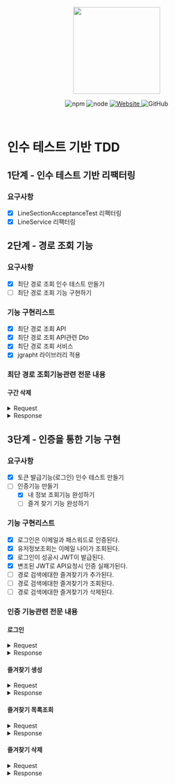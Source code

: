 <p align="center">
    <img width="200px;" src="https://raw.githubusercontent.com/woowacourse/atdd-subway-admin-frontend/master/images/main_logo.png"/>
</p>
<p align="center">
  <img alt="npm" src="https://img.shields.io/badge/npm-%3E%3D%205.5.0-blue">
  <img alt="node" src="https://img.shields.io/badge/node-%3E%3D%209.3.0-blue">
  <a href="https://edu.nextstep.camp/c/R89PYi5H" alt="nextstep atdd">
    <img alt="Website" src="https://img.shields.io/website?url=https%3A%2F%2Fedu.nextstep.camp%2Fc%2FR89PYi5H">
  </a>
  <img alt="GitHub" src="https://img.shields.io/github/license/next-step/atdd-subway-service">
</p>

<br>

# 인수 테스트 기반 TDD
## 1단계 - 인수 테스트 기반 리팩터링
### 요구사항
- [x] LineSectionAcceptanceTest 리팩터링
- [x] LineService 리팩터링

## 2단계 - 경로 조회 기능
### 요구사항
- [x] 최단 경로 조회 인수 테스트 만들기
- [ ] 최단 경로 조회 기능 구현하기

### 기능 구현리스트
- [x] 최단 경로 조회 API
- [x] 최단 경로 조회 API관련 Dto
- [x] 최단 경로 조회 서비스
- [x] jgrapht 라이브러리 적용

### 최단 경로 조회기능관련 전문 내용
#### 구간 삭제
<details><summary>Request</summary>

```
HTTP/1.1 200 
Request method:	GET
Request URI:	http://localhost:55494/paths?source=1&target=6
Headers: 	Accept=application/json
		Content-Type=application/json; charset=UTF-8
```
</details>

<details><summary>Response</summary>

```
HTTP/1.1 200 
Content-Type: application/json
Transfer-Encoding: chunked
Date: Sat, 09 May 2020 14:54:11 GMT
Keep-Alive: timeout=60
Connection: keep-alive

{
    "stations": [
        {
            "id": 5,
            "name": "양재시민의숲역",
            "createdAt": "2020-05-09T23:54:12.007"
        },
        {
            "id": 4,
            "name": "양재역",
            "createdAt": "2020-05-09T23:54:11.995"
        },
        {
            "id": 1,
            "name": "강남역",
            "createdAt": "2020-05-09T23:54:11.855"
        },
        {
            "id": 2,
            "name": "역삼역",
            "createdAt": "2020-05-09T23:54:11.876"
        },
        {
            "id": 3,
            "name": "선릉역",
            "createdAt": "2020-05-09T23:54:11.893"
        }
    ],
    "distance": 40
}
```
</details>

## 3단계 - 인증을 통한 기능 구현
### 요구사항
- [x] 토큰 발급기능(로그인) 인수 테스트 만들기
- [ ] 인증기능 만들기
  - [x] 내 정보 조회기능 완성하기
  - [ ] 즐겨 찾기 기능 완성하기

### 기능 구현리스트
- [x] 로그인은 이메일과 패스워드로 인증된다.
- [x] 유저정보조회는 이메일 나이가 조회된다.
- [x] 로그인이 성공시 JWT이 발급된다.
- [X] 변조된 JWT로 API요청시 인증 실패가된다.
- [ ] 경로 검색에대한 즐겨찾기가 추가된다.
- [ ] 경로 검색에대한 즐겨찾기가 조회된다.
- [ ] 경로 검색에대한 즐겨찾기가 삭제된다.

### 인증 기능관련 전문 내용
#### 로그인

<details><summary>Request</summary>

```
POST /login/token HTTP/1.1
content-type: application/json; charset=UTF-8
accept: application/json
{
    "password": "password",
    "email": "email@email.com"
}
```
</details>

<details><summary>Response</summary>

```
HTTP/1.1 200 
Content-Type: application/json
Transfer-Encoding: chunked
Date: Sun, 27 Dec 2020 04:32:26 GMT
Keep-Alive: timeout=60
Connection: keep-alive

{
    "accessToken": "eyJhbGciOiJIUzI1NiJ9.eyJzdWIiOiJlbWFpbEBlbWFpbC5jb20iLCJpYXQiOjE2MDkwNDM1NDYsImV4cCI6MTYwOTA0NzE0Nn0.dwBfYOzG_4MXj48Zn5Nmc3FjB0OuVYyNzGqFLu52syY"
}
```
</details>

#### 즐겨찾기 생성

<details><summary>Request</summary>

```
POST /favorites HTTP/1.1
authorization: Bearer eyJhbGciOiJIUzI1NiJ9.eyJzdWIiOiJlbWFpbEBlbWFpbC5jb20iLCJpYXQiOjE2MDkwNDM1NDYsImV4cCI6MTYwOTA0NzE0Nn0.dwBfYOzG_4MXj48Zn5Nmc3FjB0OuVYyNzGqFLu52syY
accept: */*
content-type: application/json; charset=UTF-8
content-length: 27
host: localhost:50336
connection: Keep-Alive
user-agent: Apache-HttpClient/4.5.13 (Java/14.0.2)
accept-encoding: gzip,deflate
{
    "source": "1",
    "target": "3"
}
```
</details>

<details><summary>Response</summary>

```
HTTP/1.1 201 Created
Keep-Alive: timeout=60
Connection: keep-alive
Content-Length: 0
Date: Sun, 27 Dec 2020 04:32:26 GMT
Location: /favorites/1
```
</details>

#### 즐겨찾기 목록조회

<details><summary>Request</summary>

```
GET /favorites HTTP/1.1
authorization: Bearer eyJhbGciOiJIUzI1NiJ9.eyJzdWIiOiJlbWFpbEBlbWFpbC5jb20iLCJpYXQiOjE2MDkwNDM1NDYsImV4cCI6MTYwOTA0NzE0Nn0.dwBfYOzG_4MXj48Zn5Nmc3FjB0OuVYyNzGqFLu52syY
accept: application/json
host: localhost:50336
connection: Keep-Alive
user-agent: Apache-HttpClient/4.5.13 (Java/14.0.2)
accept-encoding: gzip,deflate
```
</details>

<details><summary>Response</summary>

```
HTTP/1.1 200 
Content-Type: application/json
Transfer-Encoding: chunked
Date: Sun, 27 Dec 2020 04:32:26 GMT
Keep-Alive: timeout=60
Connection: keep-alive

[
    {
        "id": 1,
        "source": {
            "id": 1,
            "name": "강남역",
            "createdDate": "2020-12-27T13:32:26.364439",
            "modifiedDate": "2020-12-27T13:32:26.364439"
        },
        "target": {
            "id": 3,
            "name": "정자역",
            "createdDate": "2020-12-27T13:32:26.486256",
            "modifiedDate": "2020-12-27T13:32:26.486256"
        }
    }
]

```
</details>

#### 즐겨찾기 삭제

<details><summary>Request</summary>

```
DELETE /favorites/1 HTTP/1.1
authorization: Bearer eyJhbGciOiJIUzI1NiJ9.eyJzdWIiOiJlbWFpbEBlbWFpbC5jb20iLCJpYXQiOjE2MDkwNDM1NDYsImV4cCI6MTYwOTA0NzE0Nn0.dwBfYOzG_4MXj48Zn5Nmc3FjB0OuVYyNzGqFLu52syY
accept: */*
host: localhost:50336
connection: Keep-Alive
user-agent: Apache-HttpClient/4.5.13 (Java/14.0.2)
accept-encoding: gzip,deflate
```
</details>

<details><summary>Response</summary>

```
HTTP/1.1 204 No Content
Keep-Alive: timeout=60
Connection: keep-alive
Date: Sun, 27 Dec 2020 04:32:26 GMT
```
</details>
